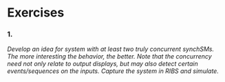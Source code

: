 # Exercises

### 1. 
*Develop an idea for system with at least two truly concurrent synchSMs. The more interesting the behavior, the better. Note that the concurrency need not only relate to output displays, but may also detect certain events/sequences on the inputs. Capture the system in RIBS and simulate.*

